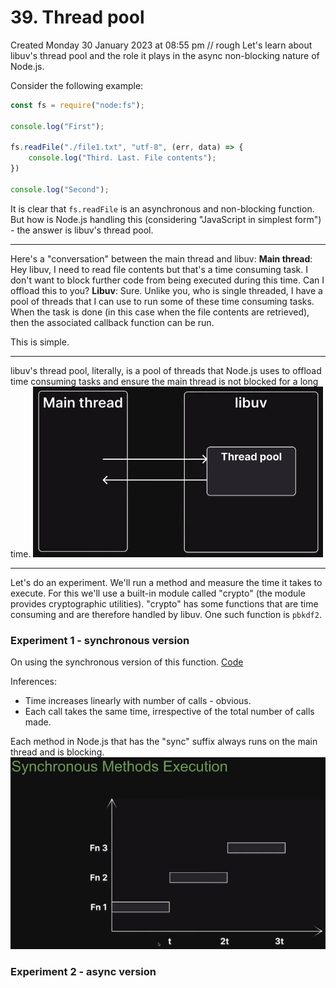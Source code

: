 # 39. Thread pool
Created Monday 30 January 2023 at 08:55 pm
// rough
Let's learn about libuv's thread pool and the role it plays in the async non-blocking nature of Node.js.

Consider the following example:
```js
const fs = require("node:fs");

console.log("First");

fs.readFile("./file1.txt", "utf-8", (err, data) => {
	console.log("Third. Last. File contents");
})

console.log("Second");
```
It is clear that `fs.readFile` is an asynchronous and non-blocking function. But how is Node.js handling this (considering "JavaScript in simplest form") - the answer is libuv's thread pool.

---
Here's a "conversation" between the main thread and libuv:
**Main thread**: Hey libuv, I need to read file contents but that's a time consuming task. I don't want to block further code from being executed during this time. Can I offload this to you?
**Libuv**: Sure. Unlike you, who is single threaded, I have a pool of threads that I can use to run some of these time consuming tasks. When the task is done (in this case when the file contents are retrieved), then the associated callback function can be run.

This is simple.

---
libuv's thread pool, literally, is a pool of threads that Node.js uses to offload time consuming tasks and ensure the main thread is not blocked for a long time.
![](../../../../assets/Pasted%20image%2020230201223743.png)

---
Let's do an experiment. We'll run a method and measure the time it takes to execute. 
For this we'll use a built-in module called "crypto" (the module provides cryptographic utilities).  "crypto" has some functions that are time consuming and are therefore handled by libuv. One such function is `pbkdf2`.

### Experiment 1 - synchronous version
On using the synchronous version of this function. [Code](https://github.com/exemplar-codes/codevolution-nodejs/commit/dcfd578a0d3b779a8e4b0f4a756031fe028f547d)

Inferences:
- Time increases linearly with number of calls - obvious. 
- Each call takes the same time, irrespective of the total number of calls made.

Each method in Node.js that has the "sync" suffix always runs on the main thread and is blocking.
![](../../../../assets/Pasted%20image%2020230201225142.png)

### Experiment 2 - async version